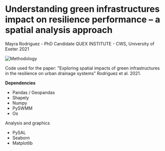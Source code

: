 
# Understanding green infrastructures impact on resilience performance – a spatial analysis approach
Mayra Rodriguez - PhD Candidate
QUEX INSTITUTE - CWS, University of Exeter
2021

![Methodology](https://user-images.githubusercontent.com/48441144/118828544-4455d800-b8b5-11eb-9944-9f7f9eb13d35.jpg)

Code used for the paper:
"Exploring spatial impacts of green infrastructures in the resilience on urban drainage systems" Rodriguez et al. 2021. 

<b>Dependencies</b>

- Pandas / Geopandas
- Shapely
- Numpy
- PySWMM
- Os

Analysis and graphics
- PySAL
- Seaborn
- Matplotlib



